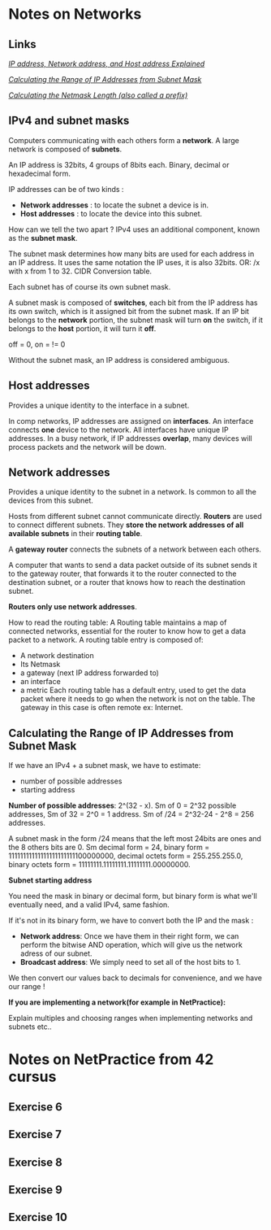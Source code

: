 # Notes on Networks

## Links

[*IP address, Network address, and Host address Explained*](https://www.computernetworkingnotes.com/networking-tutorials/ip-address-network-address-and-host-address-explained.html)

[*Calculating the Range of IP Addresses from Subnet Mask*](https://www.baeldung.com/cs/get-ip-range-from-subnet-mask)

[*Calculating the Netmask Length (also called a prefix)*](https://networkengineering.stackexchange.com/questions/7106/how-do-you-calculate-the-prefix-network-subnet-and-host-numbers/7117#7117)


## IPv4 and subnet masks

Computers communicating with each others form a **network**. A large network is composed of **subnets**.

An IP address is 32bits, 4 groups of 8bits each. Binary, decimal or hexadecimal form.

IP addresses can be of two kinds :
- **Network addresses** : to locate the subnet a device is in.
- **Host addresses** : to locate the device into this subnet.

How can we tell the two apart ? IPv4 uses an additional component, known as the **subnet mask**.

The subnet mask determines how many bits are used for each address in an IP address. It uses the same notation the IP uses, it is also 32bits. OR: /x with x from 1 to 32. CIDR Conversion table.

Each subnet has of course its own subnet mask.

A subnet mask is composed of **switches**, each bit from the IP address has its own switch, which is it assigned bit from the subnet mask. If an IP bit belongs to the **network** portion, the subnet mask will turn **on** the switch, if it belongs to the **host** portion, it will turn it **off**.

off = 0, on = != 0

Without the subnet mask, an IP address is considered ambiguous.

## Host addresses

Provides a unique identity to the interface in a subnet.

In comp networks, IP addresses are assigned on **interfaces**. An interface connects **one** device to the network. All interfaces have unique IP addresses. In a busy network, if IP addresses **overlap**, many devices will process packets and the network will be down.

## Network addresses

Provides a unique identity to the subnet in a network. Is common to all the devices from this subnet.

Hosts from different subnet cannot communicate directly. **Routers** are used to connect different subnets. They **store the network addresses of all available subnets** in their **routing table**.

A **gateway router** connects the subnets of a network between each others.

A computer that wants to send a data packet outside of its subnet sends it to the gateway router, that forwards it to the router connected to the destination subnet, or a router that knows how to reach the destination subnet. 

**Routers only use network addresses**.

How to read the routing table:
A Routing table maintains a map of connected networks, essential for the router to know how to get a data packet to a network.
A routing table entry is composed of:
- A network destination
- Its Netmask
- a gateway (next IP address forwarded to)
- an interface
- a metric
Each routing table has a default entry, used to get the data packet where it needs to go when the network is not on the table. The gateway in this case is often remote ex: Internet.

## Calculating the Range of IP Addresses from Subnet Mask

If we have an IPv4 + a subnet mask, we have to estimate:
- number of possible addresses
- starting address

**Number of possible addresses**: 2^(32 - x). Sm of 0 = 2^32 possible addresses, Sm of 32 = 2^0 = 1 address. Sm of /24 = 2^32-24 - 2^8 = 256 addresses.

A subnet mask in the form /24 means that the left most 24bits are ones and the 8 others bits are 0.
Sm decimal form = 24, binary form = 11111111111111111111111100000000, decimal octets form = 255.255.255.0, binary octets form = 11111111.11111111.11111111.00000000.

**Subnet starting address**

You need the mask in binary or decimal form, but binary form is what we'll eventually need, and a valid IPv4, same fashion.

If it's not in its binary form, we have to convert both the IP and the mask :
- **Network address**: Once we have them in their right form, we can perform the bitwise AND operation, which will give us the network adress of our subnet.
- **Broadcast address**: We simply need to set all of the host bits to 1.

We then convert our values back to decimals for convenience, and we have our range !


**If you are implementing a network(for example in NetPractice):**

Explain multiples and choosing ranges when implementing networks and subnets etc..

# Notes on NetPractice from 42 cursus

## Exercise 6

## Exercise 7

## Exercise 8

## Exercise 9

## Exercise 10


